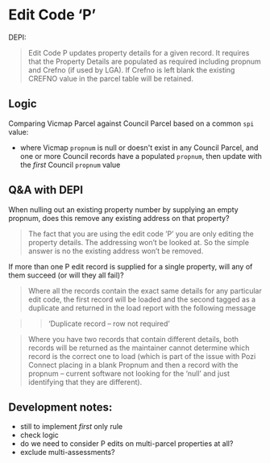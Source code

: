 # Edit Code ‘P’

DEPI:
>Edit Code P updates property details for a given record. It requires that the Property Details are populated as required including propnum and Crefno (if used by LGA). If Crefno is left blank the existing CREFNO value in the parcel table will be retained.

## Logic

Comparing Vicmap Parcel against Council Parcel based on a common `spi` value:

* where Vicmap `propnum` is null or doesn't exist in any Council Parcel, and one or more Council records have a populated `propnum`, then update with the *first* Council `propnum` value

## Q&A with DEPI

When nulling out an existing property number by supplying an empty propnum, does this remove any existing address on that property?

> The fact that you are using the edit code ’P’ you are only editing the property details. The addressing won’t be looked at. So the simple answer is no the existing address won’t be removed.

If more than one P edit record is supplied for a single property, will any of them succeed (or will they all fail)?

> Where all the records contain the exact same details for any particular edit code, the first record will be loaded and the second tagged as a duplicate and returned in the load report with the following message

>> ‘Duplicate record – row not required’

> Where you have two records that contain different details, both records will be returned as the maintainer cannot determine which record is the correct one to load (which is part of the issue with Pozi Connect placing in a blank Propnum and then a record with the propnum – current software not looking for the ‘null’ and just identifying that they are different).

## Development notes:

* still to implement _first_ only rule
* check logic
* do we need to consider P edits on multi-parcel properties at all?
* exclude multi-assessments?
